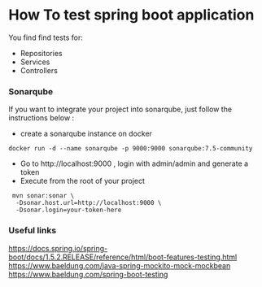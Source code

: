 # How To test spring boot application

You find find tests for:

- Repositories
- Services
- Controllers

### Sonarqube 

If you want to integrate your project into sonarqube, just follow the instructions below :

- create a sonarqube instance on docker

```
docker run -d --name sonarqube -p 9000:9000 sonarqube:7.5-community
```

- Go to http://localhost:9000 , login with admin/admin and generate a token
- Execute from the root of your project

```
 mvn sonar:sonar \
  -Dsonar.host.url=http://localhost:9000 \
  -Dsonar.login=your-token-here
```

### Useful links

https://docs.spring.io/spring-boot/docs/1.5.2.RELEASE/reference/html/boot-features-testing.html
https://www.baeldung.com/java-spring-mockito-mock-mockbean
https://www.baeldung.com/spring-boot-testing

